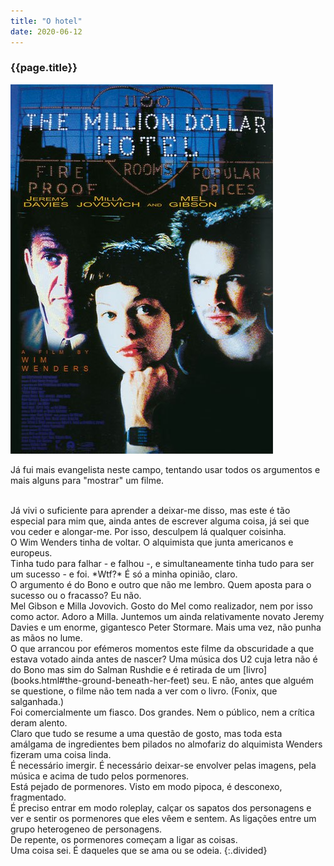 ```yaml
---
title: "O hotel"
date: 2020-06-12
---
```


### {{page.title}} ###
![emir](assets/images/film-list/flm_15.jpg)

Já fui mais evangelista neste campo, tentando usar todos os argumentos e mais alguns para "mostrar" um filme.

<br/>
Já vivi o suficiente para aprender a deixar-me disso, mas este é tão especial para mim que, ainda antes de escrever alguma coisa, já sei que vou ceder e alongar-me. Por isso, desculpem lá qualquer coisinha.

<br/>
O Wim Wenders tinha de voltar. O alquimista que junta americanos e europeus.

<br/>
Tinha tudo para falhar - e falhou -, e simultaneamente tinha tudo para ser um sucesso - e foi. *Wtf?* É só a minha opinião, claro.

<br/>
O argumento é do Bono e outro que não me lembro. Quem aposta para o sucesso ou o fracasso? Eu não.

<br/>
Mel Gibson e Milla Jovovich. Gosto do Mel como realizador, nem por isso como actor. Adoro a Milla. Juntemos um ainda relativamente novato Jeremy Davies e um enorme, gigantesco Peter Stormare. Mais uma vez, não punha as mãos no lume.

<br/>
O que arrancou por efémeros momentos este filme da obscuridade a que estava votado ainda antes de nascer? Uma música dos U2 cuja letra não é do Bono mas sim do Salman Rushdie e é retirada de um [livro](books.html#the-ground-beneath-her-feet) seu. E não, antes que alguém se questione, o filme não tem nada a ver com o livro. (Fonix, que salganhada.)

<br/>
Foi comercialmente um fiasco. Dos grandes. Nem o público, nem a crítica deram alento.

<br/>
Claro que tudo se resume a uma questão de gosto, mas toda esta amálgama de ingredientes bem pilados no almofariz do alquimista Wenders fizeram uma coisa linda.

<br/>
É necessário imergir. É necessário deixar-se envolver pelas imagens, pela música e acima de tudo pelos pormenores.

<br/>
Está pejado de pormenores. Visto em modo pipoca, é desconexo, fragmentado.

<br/>
É preciso entrar em modo roleplay, calçar os sapatos dos personagens e ver e sentir os 
pormenores que eles vêem e sentem. As ligações entre um grupo heterogeneo de personagens.

<br/>
De repente, os pormenores começam a ligar as coisas.

<br/>
Uma coisa sei. É daqueles que se ama ou se odeia.
{:.divided}